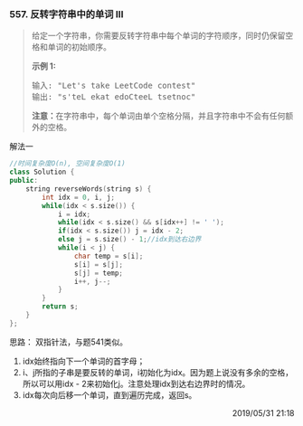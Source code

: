 ### 557. 反转字符串中的单词 III

> <div class="content__2ebE"><p>给定一个字符串，你需要反转字符串中每个单词的字符顺序，同时仍保留空格和单词的初始顺序。</p>
> 
> <p><strong>示例&nbsp;1:</strong></p>
> 
> <pre>输入: "Let's take LeetCode contest"
> 输出: "s'teL ekat edoCteeL tsetnoc"<strong><strong><strong>&nbsp;</strong></strong></strong>
> </pre>
> 
> <p><strong><strong><strong><strong>注意：</strong></strong></strong></strong>在字符串中，每个单词由单个空格分隔，并且字符串中不会有任何额外的空格。</p>
> </div>

解法一
```cpp
//时间复杂度O(n), 空间复杂度O(1)
class Solution {
public:
    string reverseWords(string s) {
        int idx = 0, i, j;
        while(idx < s.size()) {
            i = idx;
            while(idx < s.size() && s[idx++] != ' ');
            if(idx < s.size()) j = idx - 2;
            else j = s.size() - 1;//idx到达右边界
            while(i < j) {
                char temp = s[i];
                s[i] = s[j];
                s[j] = temp;
                i++, j--;
            }
        }
        return s;
    }
};
```

思路：
双指针法，与题541类似。
1. idx始终指向下一个单词的首字母；
2. i、j所指的子串是要反转的单词，i初始化为idx。因为题上说没有多余的空格，所以可以用idx - 2来初始化j。注意处理idx到达右边界时的情况。
3. idx每次向后移一个单词，直到遍历完成，返回s。

<div style="text-align: right"> 2019/05/31 21:18 </div>